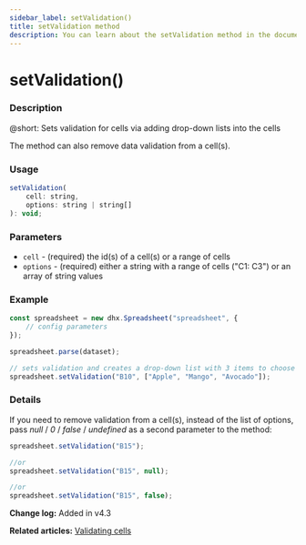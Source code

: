 ```yaml
---
sidebar_label: setValidation()
title: setValidation method
description: You can learn about the setValidation method in the documentation of the DHTMLX JavaScript Spreadsheet library. Browse developer guides and API reference, try out code examples and live demos, and download a free 30-day evaluation version of DHTMLX Spreadsheet.
---
```


# setValidation()

### Description

@short: Sets validation for cells via adding drop-down lists into the cells

The method can also remove data validation from a cell(s).

### Usage

~~~jsx
setValidation(
    cell: string,
    options: string | string[]
): void;
~~~

### Parameters

- `cell` - (required) the id(s) of a cell(s) or a range of cells
- `options` - (required) either a string with a range of cells ("C1: C3") or an array of string values

### Example

~~~jsx {8}
const spreadsheet = new dhx.Spreadsheet("spreadsheet", {
    // config parameters
});

spreadsheet.parse(dataset);

// sets validation and creates a drop-down list with 3 items to choose for B10 cell
spreadsheet.setValidation("B10", ["Apple", "Mango", "Avocado"]);
~~~

### Details

If you need to remove validation from a cell(s), instead of the list of options, pass *null* / *0* / *false* / *undefined* as a second parameter to the method:

~~~js
spreadsheet.setValidation("B15");

//or
spreadsheet.setValidation("B15", null);

//or
spreadsheet.setValidation("B15", false);
~~~

**Change log:** Added in v4.3

**Related articles:** [Validating cells](working_with_ssheet.md/#validating-cells)

